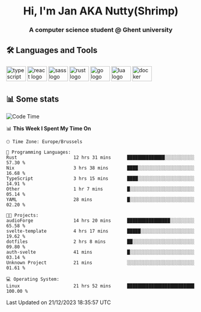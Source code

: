 <h1 align="center">Hi, I'm Jan AKA Nutty(Shrimp)</h1>
<h3 align="center">A computer science student @ Ghent university</h3>

<h2 align="left">🛠️ Languages and Tools</h2>

###

<div align="left">
  <img src="https://cdn.jsdelivr.net/gh/devicons/devicon/icons/typescript/typescript-original.svg" height="40" width="52" alt="typescript logo"  />
  <img src="https://cdn.jsdelivr.net/gh/devicons/devicon/icons/react/react-original.svg" height="40" width="52" alt="react logo"  />
  <img src="https://cdn.jsdelivr.net/gh/devicons/devicon/icons/sass/sass-original.svg" height="40" width="52" alt="sass logo"  />
  <img src="https://cdn.jsdelivr.net/gh/devicons/devicon/icons/rust/rust-plain.svg" height="40" width="52" alt="rust logo"  />
  <img src="https://cdn.jsdelivr.net/gh/devicons/devicon/icons/go/go-original.svg" height="40" width="52" alt="go logo"  />
  <img src="https://cdn.jsdelivr.net/gh/devicons/devicon/icons/lua/lua-original.svg" height="40" width="52" alt="lua logo"  />
  <img src="https://cdn.jsdelivr.net/gh/devicons/devicon/icons/docker/docker-original.svg" height="40" width="52" alt="docker logo"  />
</div>

<h2>📊 Some stats</h2>

<!--START_SECTION:waka-->
![Code Time](http://img.shields.io/badge/Code%20Time-4%2C037%20hrs%206%20mins-blue)

📊 **This Week I Spent My Time On** 

```text
🕑︎ Time Zone: Europe/Brussels

💬 Programming Languages: 
Rust                     12 hrs 31 mins      ██████████████░░░░░░░░░░░   57.30 % 
Nix                      3 hrs 38 mins       ████░░░░░░░░░░░░░░░░░░░░░   16.68 % 
TypeScript               3 hrs 15 mins       ████░░░░░░░░░░░░░░░░░░░░░   14.91 % 
Other                    1 hr 7 mins         █░░░░░░░░░░░░░░░░░░░░░░░░   05.14 % 
YAML                     28 mins             █░░░░░░░░░░░░░░░░░░░░░░░░   02.20 % 

🐱‍💻 Projects: 
audioForge               14 hrs 20 mins      ████████████████░░░░░░░░░   65.58 % 
svelte-template          4 hrs 17 mins       █████░░░░░░░░░░░░░░░░░░░░   19.62 % 
dotfiles                 2 hrs 8 mins        ██░░░░░░░░░░░░░░░░░░░░░░░   09.80 % 
auth-svelte              41 mins             █░░░░░░░░░░░░░░░░░░░░░░░░   03.14 % 
Unknown Project          21 mins             ░░░░░░░░░░░░░░░░░░░░░░░░░   01.61 % 

💻 Operating System: 
Linux                    21 hrs 52 mins      █████████████████████████   100.00 % 
```


 Last Updated on 21/12/2023 18:35:57 UTC
<!--END_SECTION:waka-->
